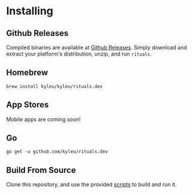 # Installing

## Github Releases

Compiled binaries are available at [Github Releases](https://github.com/kyleu/rituals.dev/releases). Simply download and extract your platform's distribution, unzip, and run `rituals`.

## Homebrew

`brew install kyleu/kyleu/rituals.dev`

## App Stores

Mobile apps are coming soon!

## Go

`go get -u github.com/kyleu/rituals.dev`

## Build From Source

Clone this repository, and use the provided [scripts](scripts.md) to build and run it.
